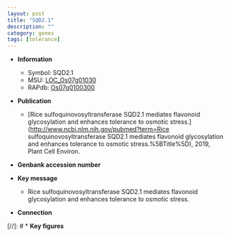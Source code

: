 ```yaml
---
layout: post
title: "SQD2.1"
description: ""
category: genes
tags: [tolerance]
---
```


* **Information**  
    + Symbol: SQD2.1  
    + MSU: [LOC_Os07g01030](http://rice.plantbiology.msu.edu/cgi-bin/ORF_infopage.cgi?orf=LOC_Os07g01030)  
    + RAPdb: [Os07g0100300](http://rapdb.dna.affrc.go.jp/viewer/gbrowse_details/irgsp1?name=Os07g0100300)  

* **Publication**  
    + [Rice sulfoquinovosyltransferase SQD2.1 mediates flavonoid glycosylation and enhances tolerance to osmotic stress.](http://www.ncbi.nlm.nih.gov/pubmed?term=Rice sulfoquinovosyltransferase SQD2.1 mediates flavonoid glycosylation and enhances tolerance to osmotic stress.%5BTitle%5D), 2019, Plant Cell Environ.

* **Genbank accession number**  

* **Key message**  
    + Rice sulfoquinovosyltransferase SQD2.1 mediates flavonoid glycosylation and enhances tolerance to osmotic stress.

* **Connection**  

[//]: # * **Key figures**  


